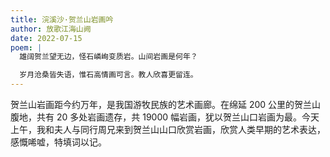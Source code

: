 ```yaml
---
title: 浣溪沙·贺兰山岩画吟
author: 放歌江海山阙
date: 2022-07-15
poem: |
  雄阔贺兰望无边，怪石嶙峋变质岩。山间岩画是何年？

  岁月沧桑皆失语，惟石高情画可言。教人欣喜更留连。
---
```


贺兰山岩画距今约万年，是我国游牧民族的艺术画廊。在绵延 200 公里的贺兰山腹地，共有 20 多处岩画遗存，共 19000 幅岩画，犹以贺兰山口岩画为最。今天上午，我和夫人与同行周兄来到贺兰山山口欣赏岩画，欣赏人类早期的艺术表达，感慨唏嘘，特填词以记。
